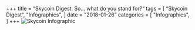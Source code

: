 +++
title = “Skycoin Digest: So… what do you stand for?“
tags = [
    “Skycoin Digest“,
    "Infographics",
]
date = "2018-01-26”
categories = [
    "Infographics",
]
+++
![Skycoin Infographic](/img/1000_What_do_you_stand_for.png)